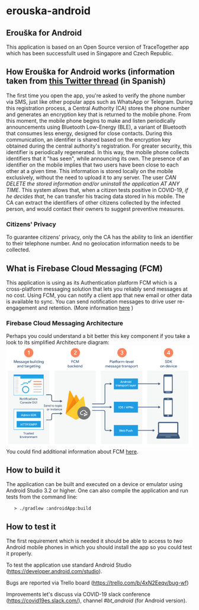 # erouska-android

## Erouška for Android

This application is based on an Open Source version of TraceTogether app which has been successfullt used in Singapore and Czech Republic.

## How Erouška for Android works (information taken from [this Twitter thread](https://twitter.com/slpnix/status/1242345488969498630) (in Spanish)

The first time you open the app, you're asked to verify the phone number via SMS, just like other popular apps such as WhatsApp or Telegram.
During this registration process, a Central Authority (CA) stores the phone number and generates an encryption key that is returned to the mobile phone.
From this moment, the mobile phone begins to make and listen periodically announcements using Bluetooth Low-Energy (BLE), a variant of Bluetooth that consumes less energy, designed for close contacts.
During this communication, an identifier is shared based on the encryption key obtained during the central authority's registration. For greater security, this identifier is periodically regenerated.
In this way, the mobile phone collects identifiers that it "has seen", while announcing its own. The presence of an identifier on the mobile implies that two users have been close to each other at a given time.
This information is stored locally on the mobile exclusively, without the need to upload it to any server. The user *CAN DELETE the stored information and/or uninstall the application AT ANY TIME*.
This system allows that, when a citizen tests positive in COVID-19, *if he decides that*, he can transfer his tracing data stored in his mobile.
The CA can extract the identifiers of other citizens collected by the infected person, and would contact their owners to suggest preventive measures.

### Citizens' Privacy
To guarantee citizens' privacy, only the CA has the ability to link an identifier to their telephone number. And no geolocation information needs to be collected.

## What is Firebase Cloud Messaging (FCM)

This application is using as its Authentication platform FCM which is a cross-platform messaging solution that lets you reliably send messages at no cost.
Using FCM, you can notify a client app that new email or other data is available to sync. You can send notification messages to drive user re-engagement and retention. (More information [here](https://firebase.google.com/docs/cloud-messaging/) )

### Firebase Cloud Messaging Architecture
Perhaps you could understand a bit better this key component if you take a look to its simplified Architecture diagram:
![FCM Archictural Overview](/doc/FCM_architectural_overview.png)
You could find additional information about FCM [here](https://firebase.google.com/docs/cloud-messaging/fcm-architecture).

## How to build it

The application can be built and executed on a device or emulator using Android Studio 3.2 or higher.
One can also compile the application and run tests from the command line:

```
   > ./gradlew :androidApp:build
```

## How to test it
The first requirement which is needed it should be able to access to *two* Android mobile phones in which you should install the app so you could test it properly.

To test the application use standard Android Studio (https://developer.android.com/studio). 

Bugs are reported via Trello board (https://trello.com/b/4xN2Eeqv/bug-wf)

Improvements let's discuss via COVID-19 slack conference (https://covid19es.slack.com/), channel *_#bt_android_* (for Android version).

